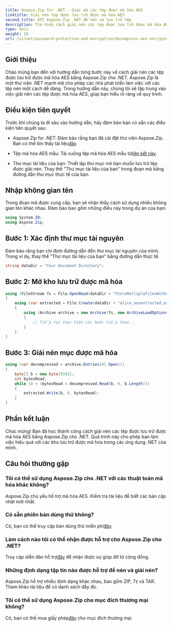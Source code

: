 ```yaml
---
title: Aspose.Zip for .NET - Giải mã các tệp được mã hóa AES
linktitle: Giải nén tệp được lưu trữ được mã hóa AES
second_title: API Aspose.Zip .NET để nén và lưu trữ tệp
description: Tìm hiểu cách giải nén các tệp được lưu trữ được mã hóa AES trong Aspose.Zip cho .NET với hướng dẫn từng bước toàn diện này. Nâng cao kỹ năng phát triển .NET của bạn ngay hôm nay!
type: docs
weight: 19
url: /vi/net/password-protection-and-encryption/decompress-aes-encrypted-stored-file/
---
```


## Giới thiệu

Chào mừng bạn đến với hướng dẫn từng bước này về cách giải nén các tệp được lưu trữ được mã hóa AES bằng Aspose.Zip cho .NET. Aspose.Zip là một thư viện .NET mạnh mẽ cho phép các nhà phát triển làm việc với các tệp nén một cách dễ dàng. Trong hướng dẫn này, chúng tôi sẽ tập trung vào việc giải nén các tệp được mã hóa AES, giúp bạn hiểu rõ ràng về quy trình.

## Điều kiện tiên quyết

Trước khi chúng ta đi sâu vào hướng dẫn, hãy đảm bảo bạn có sẵn các điều kiện tiên quyết sau:

-  Aspose.Zip for .NET: Đảm bảo rằng bạn đã cài đặt thư viện Aspose.Zip. Bạn có thể tìm thấy tài liệu[đây](https://reference.aspose.com/zip/net/).

-  Tệp mã hóa AES mẫu: Tải xuống tệp mã hóa AES mẫu từ[liên kết này](https://releases.aspose.com/zip/net/).

- Thư mục tài liệu của bạn: Thiết lập thư mục nơi bạn muốn lưu trữ tệp được giải nén. Thay thế "Thư mục tài liệu của bạn" trong đoạn mã bằng đường dẫn thư mục thực tế của bạn.

## Nhập không gian tên

Trong đoạn mã được cung cấp, bạn sẽ nhận thấy cách sử dụng nhiều không gian tên khác nhau. Đảm bảo bao gồm những điều này trong dự án của bạn:

```csharp
using System.IO;
using Aspose.Zip;
```

## Bước 1: Xác định thư mục tài nguyên

Đảm bảo rằng bạn chỉ định đường dẫn đến thư mục tài nguyên của mình. Trong ví dụ, thay thế "Thư mục tài liệu của bạn" bằng đường dẫn thực tế.

```csharp
string dataDir = "Your Document Directory";
```

## Bước 2: Mở kho lưu trữ được mã hóa

```csharp
using (FileStream fs = File.OpenRead(dataDir + "StoreMutlipleFilesWithoutCompressionWithPassword_out.zip"))
{
    using (var extracted = File.Create(dataDir + "alice_aesextracted_out.txt"))
    {
        using (Archive archive = new Archive(fs, new ArchiveLoadOptions() { DecryptionPassword = "p@s$" }))
        {
            // Tiếp tục thực hiện các bước tiếp theo...
        }
    }
}
```

## Bước 3: Giải nén mục được mã hóa

```csharp
using (var decompressed = archive.Entries[0].Open())
{
    byte[] b = new byte[8192];
    int bytesRead;
    while (0 < (bytesRead = decompressed.Read(b, 0, b.Length)))
    {
        extracted.Write(b, 0, bytesRead);
    }
}
```

## Phần kết luận

Chúc mừng! Bạn đã học thành công cách giải nén các tệp được lưu trữ được mã hóa AES bằng Aspose.Zip cho .NET. Quá trình này cho phép bạn làm việc hiệu quả với các kho lưu trữ được mã hóa trong các ứng dụng .NET của mình.

## Câu hỏi thường gặp

### Tôi có thể sử dụng Aspose.Zip cho .NET với các thuật toán mã hóa khác không?
Aspose.Zip chủ yếu hỗ trợ mã hóa AES. Kiểm tra tài liệu để biết các bản cập nhật mới nhất.

### Có sẵn phiên bản dùng thử không?
 Có, bạn có thể truy cập bản dùng thử miễn phí[đây](https://releases.aspose.com/).

### Làm cách nào tôi có thể nhận được hỗ trợ cho Aspose.Zip cho .NET?
 Truy cập diễn đàn hỗ trợ[đây](https://forum.aspose.com/c/zip/37) để nhận được sự giúp đỡ từ cộng đồng.

### Những định dạng tập tin nào được hỗ trợ để nén và giải nén?
Aspose.Zip hỗ trợ nhiều định dạng khác nhau, bao gồm ZIP, 7z và TAR. Tham khảo tài liệu để có danh sách đầy đủ.

### Tôi có thể sử dụng Aspose.Zip cho mục đích thương mại không?
 Có, bạn có thể mua giấy phép[đây](https://purchase.aspose.com/buy) cho mục đích thương mại.


